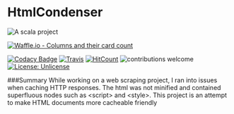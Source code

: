 # HtmlCondenser

![A scala project](https://i.imgur.com/vBOMoBu.png)

[![Waffle.io - Columns and their card count](https://badge.waffle.io/sguzman/HtmlCondenser.svg?columns=all)](https://waffle.io/sguzman/HtmlCondenser)

[![Codacy Badge](https://api.codacy.com/project/badge/Grade/63c8e9c030ad4d28bdb02819b9117da2)](https://www.codacy.com/app/guzmansalv/HtmlCondenser?utm_source=github.com&amp;utm_medium=referral&amp;utm_content=sguzman/HtmlCondenser&amp;utm_campaign=Badge_Grade)
[![Travis](https://travis-ci.org/sguzman/HtmlCondenser.svg?branch=master)](https://travis-ci.org/sguzman/HtmlCondenser)
[![HitCount](http://hits.dwyl.io/sguzman/HtmlCondenser.svg)](http://hits.dwyl.io/sguzman/HtmlCondenser)
![contributions welcome](https://img.shields.io/badge/contributions-welcome-brightgreen.svg?style=flat)
[![License: Unlicense](https://img.shields.io/badge/license-Unlicense-blue.svg)](http://unlicense.org/)

###Summary
While working on a web scraping project, I ran into issues when caching HTTP responses. The html was not minified and contained superfluous nodes such as &lt;script> and &lt;style>. This project is an attempt to make HTML documents more cacheable friendly